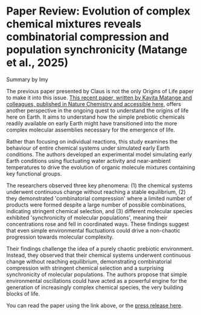# Paper Review: Evolution of complex chemical mixtures reveals combinatorial compression and population synchronicity (Matange et al., 2025)

Summary by Imy

The previous paper presented by Claus is not the only Origins of Life paper to make it into this issue. [This recent paper, written by Kavita Matange and colleagues, published in Nature Chemistry and accessible here,]([https://www.nature.com/articles/s41557-025-01734-x](https://williams.chemistry.gatech.edu/publications/LDW_162.pdf)) offers another perspective in the ongoing quest to understand the origins of life here on Earth. It aims to understand how the simple prebiotic chemicals readily available on early Earth might have transitioned into the more complex molecular assemblies necessary for the emergence of life. 

Rather than focusing on individual reactions, this study examines the behaviour of entire chemical systems under simulated early Earth conditions. The authors developed an experimental model simulating early Earth conditions using fluctuating water activity and near-ambient temperatures to drive the evolution of organic molecule mixtures containing key functional groups.

The researchers observed three key phenomena: (1) the chemical systems underwent continuous change without reaching a stable equilibrium, (2) they demonstrated 'combinatorial compression' where a limited number of products were formed despite a large number of possible combinations, indicating stringent chemical selection, and (3) different molecular species exhibited 'synchronicity of molecular populations', meaning their concentrations rose and fell in coordinated ways. These findings suggest that even simple environmental fluctuations could drive a non-chaotic progression towards molecular complexity.

Their findings challenge the idea of a purely chaotic prebiotic environment. Instead, they observed that their chemical systems underwent continuous change without reaching equilibrium, demonstrating combinatorial compression with stringent chemical selection and a surprising synchronicity of molecular populations. The authors propose that simple environmental oscillations could have acted as a powerful engine for the generation of increasingly complex chemical species, the very building blocks of life.

You can read the paper using the link above, or the [press release here](https://scitechdaily.com/not-so-random-after-all-scientists-uncover-surprising-new-clues-to-the-origin-of-life/).
